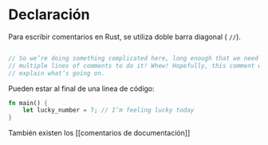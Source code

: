 # Declaración
Para escribir comentarios en Rust, se utiliza doble barra diagonal ( `//`). 
```rust

// So we’re doing something complicated here, long enough that we need
// multiple lines of comments to do it! Whew! Hopefully, this comment will
// explain what’s going on.
```
Pueden estar al final de una linea de código:

```rust
fn main() {
    let lucky_number = 7; // I’m feeling lucky today
}
```

También existen los [[comentarios de documentación]]


